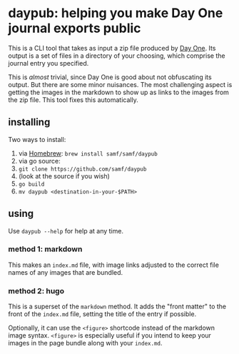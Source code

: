 # daypub: helping you make Day One journal exports public

This is a CLI tool that takes as input a zip file produced by [Day
One](https://dayoneapp.com). Its output is a set of files in a
directory of your choosing, which comprise the journal entry you
specified.

This is *almost* trivial, since Day One is good about not obfuscating
its output. But there are some minor nuisances. The most challenging aspect
is getting the images in the markdown to show up as links to the
images from the zip file. This tool fixes this automatically.

## installing

Two ways to install:

1. via [Homebrew](https://brew.sh/): `brew install samf/samf/daypub`
2. via go source:
  1. `git clone https://github.com/samf/daypub`
  2. (look at the source if you wish)
  3. `go build`
  4. `mv daypub <destination-in-your-$PATH>`

## using

Use `daypub --help` for help at any time.

### method 1: markdown

This makes an `index.md` file, with image links adjusted to the
correct file names of any images that are bundled.

### method 2: hugo

This is a superset of the `markdown` method. It adds the "front
matter" to the front of the `index.md` file, setting the title of
the entry if possible.

Optionally, it can use the `<figure>` shortcode instead of the
markdown image syntax. `<figure>` is especially useful if you intend
to keep your images in the page bundle along with your `index.md`.
